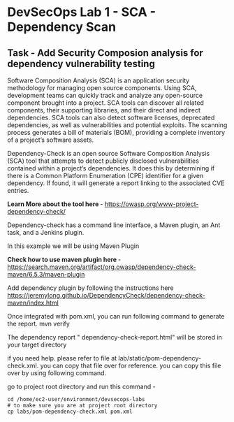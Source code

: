 # DevSecOps Lab 1 - SCA - Dependency Scan

## Task - Add Security Composion analysis for dependency vulnerability testing

Software Composition Analysis (SCA) is an application security methodology for managing open source components. Using SCA, development teams can quickly track and analyze any open-source component brought into a project. SCA tools can discover all related components, their supporting libraries, and their direct and indirect dependencies. SCA tools can also detect software licenses, deprecated dependencies, as well as vulnerabilities and potential exploits. The scanning process generates a bill of materials (BOM), providing a complete inventory of a project’s software assets.
<p>


Dependency-Check is an open source Software Composition Analysis (SCA) tool that attempts to detect publicly disclosed vulnerabilities contained within a project’s dependencies. It does this by determining if there is a Common Platform Enumeration (CPE) identifier for a given dependency. If found, it will generate a report linking to the associated CVE entries.


<b>Learn More about the tool here </b>-   https://owasp.org/www-project-dependency-check/


Dependency-check has a command line interface, a Maven plugin, an Ant task, and a Jenkins plugin. 

In this example we will be using Maven Plugin

<b>Check how to use maven plugin here </b> - https://search.maven.org/artifact/org.owasp/dependency-check-maven/6.5.3/maven-plugin 


Add dependency plugin by following the instructions here 
https://jeremylong.github.io/DependencyCheck/dependency-check-maven/index.html

Once integrated with pom.xml, you can run following command to generate the report.
mvn verify

The dependency report " dependency-check-report.html" will be stored in your target directory


if you need help. please refer to file at lab/static/pom-dependency-check.xml. you can copy that file over for reference. you can copy this file over by using following command.

go to project root directory and run this command - 

```
cd /home/ec2-user/environment/devsecops-labs
# to make sure you are at project root directory
cp labs/pom-dependency-check.xml pom.xml
```
